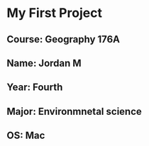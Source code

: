 # My First Project
## **Course**: Geography 176A
## **Name**: Jordan M
## **Year**: Fourth
## **Major**: Environmnetal science
## **OS**: Mac
